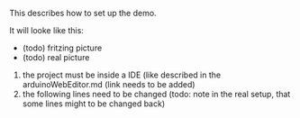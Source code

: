 This describes how to set up the demo.

It will looke like this:

- (todo) fritzing picture
- (todo) real picture

1. the project must be inside a IDE (like described in the arduinoWebEditor.md (link needs to be added)
2. the following lines need to be changed (todo: note in the real setup, that some lines might to be changed back)
